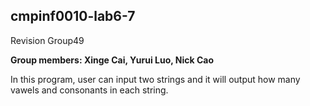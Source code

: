 ## cmpinf0010-lab6-7


Revision Group49


__Group members: Xinge Cai, Yurui Luo, Nick Cao__




In this program, user can input two strings and it will output how many vawels and consonants in each string.
